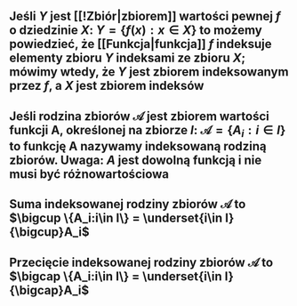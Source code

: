 ## Jeśli $Y$ jest [[!Zbiór|zbiorem]] wartości pewnej $f$ o dziedzinie $X$: $Y=\{f(x):x\in X\}$ to możemy powiedzieć, że [[Funkcja|funkcja]] $f$ **indeksuje** elementy zbioru $Y$ indeksami ze zbioru $X$; mówimy wtedy, że $Y$ jest **zbiorem indeksowanym przez $f$**, a $X$ jest **zbiorem indeksów**
## Jeśli  rodzina zbiorów $\mathcal{A}$ jest zbiorem wartości funkcji A, określonej na zbiorze $I$: $\mathcal{A} = \{A_i:i\in I\}$ to funkcję A nazywamy **indeksowaną rodziną zbiorów**. Uwaga: $A$ jest dowolną funkcją i nie musi być różnowartościowa
## **Suma indeksowanej rodziny zbiorów** $\mathcal{A}$ to $\bigcup \{A_i:i\in I\} = \underset{i\in I}{\bigcup}A_i$
## **Przecięcie indeksowanej rodziny zbiorów** $\mathcal{A}$ to $\bigcap \{A_i:i\in I\} = \underset{i\in I}{\bigcap}A_i$

